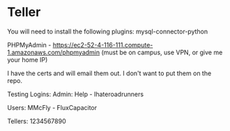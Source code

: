 # Teller 

You will need to install the following plugins: mysql-connector-python

PHPMyAdmin - https://ec2-52-4-116-111.compute-1.amazonaws.com/phpmyadmin (must be on campus, use VPN, or give me your home IP)

I have the certs and will email them out.  I don't want to put them on the repo.

Testing Logins:
Admin:
Help - Ihateroadrunners

Users:
MMcFly - FluxCapacitor

Tellers:
1234567890